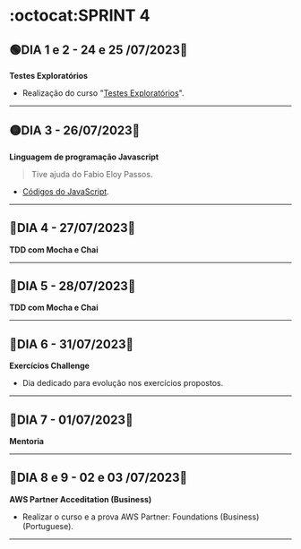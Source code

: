 # :octocat:SPRINT 4
## :green_circle:DIA 1 e 2 - 24 e 25 /07/2023:pushpin:
**Testes Exploratórios**
- Realização do curso "[Testes Exploratórios](https://github.com/AndressaComp/SPRINTs/issues/38#issue-1826966576)".
---
## :yellow_circle:DIA 3 - 26/07/2023:pushpin:
**Linguagem de programação Javascript**
> Tive ajuda do Fabio Eloy Passos.
- [Códigos do JavaScript](https://github.com/AndressaComp/SPRINTs/issues/39#issue-1829649771).
---
## :red_circle:DIA 4 - 27/07/2023:pushpin:
**TDD com Mocha e Chai**

---
## :red_circle:DIA 5 - 28/07/2023:pushpin:
**TDD com Mocha e Chai**

---
## :red_circle:DIA 6 - 31/07/2023:pushpin:
**Exercícios Challenge**
- Dia dedicado para evolução nos exercícios propostos.
---
## :red_circle:DIA 7 - 01/07/2023:pushpin:
**Mentoria**

---
## :red_circle:DIA 8 e 9 - 02 e 03 /07/2023:pushpin:
**AWS Partner Acceditation (Business)**
- Realizar o curso e a prova AWS Partner: Foundations (Business) (Portuguese).
---
